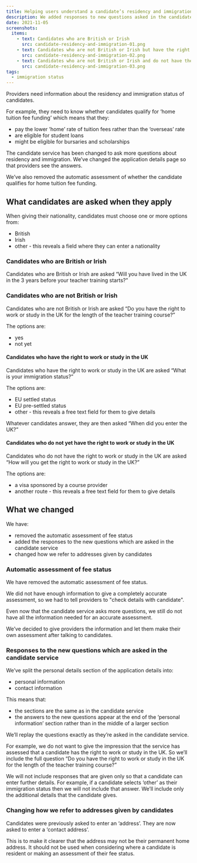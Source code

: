 ```yaml
---
title: Helping users understand a candidate’s residency and immigration status
description: We added responses to new questions asked in the candidate service and removed the automatic assessment of fee status.
date: 2021-11-05
screenshots:
  items:
    - text: Candidates who are British or Irish
      src: candidate-residency-and-immigration-01.png
    - text: Candidates who are not British or Irish but have the right to work or study in the UK
      src: candidate-residency-and-immigration-02.png
    - text: Candidates who are not British or Irish and do not have the right to work or study in the UK
      src: candidate-residency-and-immigration-03.png
tags:
  - immigration status
---
```


Providers need information about the residency and immigration status of candidates.

For example, they need to know whether candidates qualify for ‘home tuition fee funding’ which means that they:

- pay the lower ’home’ rate of tuition fees rather than the ‘overseas’ rate
- are eligible for student loans
- might be eligible for bursaries and scholarships

The candidate service has been changed to ask more questions about residency and immigration. We’ve changed the application details page so that providers see the answers.

We’ve also removed the automatic assessment of whether the candidate qualifies for home tuition fee funding.

## What candidates are asked when they apply

When giving their nationality, candidates must choose one or more options from:

- British
- Irish
- other - this reveals a field where they can enter a nationality

### Candidates who are British or Irish

Candidates who are British or Irish are asked “Will you have lived in the UK in the 3 years before your teacher training starts?”

### Candidates who are not British or Irish

Candidates who are not British or Irish are asked “Do you have the right to work or study in the UK for the length of the teacher training course?”

The options are:

- yes
- not yet

#### Candidates who have the right to work or study in the UK

Candidates who have the right to work or study in the UK are asked “What is your immigration status?”

The options are:

- EU settled status
- EU pre-settled status
- other - this reveals a free text field for them to give details

Whatever candidates answer, they are then asked “When did you enter the UK?”

#### Candidates who do not yet have the right to work or study in the UK

Candidates who do not have the right to work or study in the UK are asked “How will you get the right to work or study in the UK?”

The options are:

- a visa sponsored by a course provider
- another route - this reveals a free text field for them to give details

## What we changed

We have:

- removed the automatic assessment of fee status
- added the responses to the new questions which are asked in the candidate service
- changed how we refer to addresses given by candidates

### Automatic assessment of fee status

We have removed the automatic assessment of fee status.

We did not have enough information to give a completely accurate assessment, so we had to tell providers to "check details with candidate".

Even now that the candidate service asks more questions, we still do not have all the information needed for an accurate assessment.

We’ve decided to give providers the information and let them make their own assessment after talking to candidates.

### Responses to the new questions which are asked in the candidate service

We’ve split the personal details section of the application details into:

- personal information
- contact information

This means that:

- the sections are the same as in the candidate service
- the answers to the new questions appear at the end of the ‘personal information’ section rather than in the middle of a larger section

We’ll replay the questions exactly as they’re asked in the candidate service.

For example, we do not want to give the impression that the service has assessed that a candidate has the right to work or study in the UK. So we’ll include the full question “Do you have the right to work or study in the UK for the length of the teacher training course?”

We will not include responses that are given only so that a candidate can enter further details. For example, if a candidate selects ‘other’ as their immigration status then we will not include that answer. We’ll include only the additional details that the candidate gives.

### Changing how we refer to addresses given by candidates

Candidates were previously asked to enter an ‘address’. They are now asked to enter a ‘contact address’.

This is to make it clearer that the address may not be their permanent home address. It should not be used when considering where a candidate is resident or making an assessment of their fee status.
